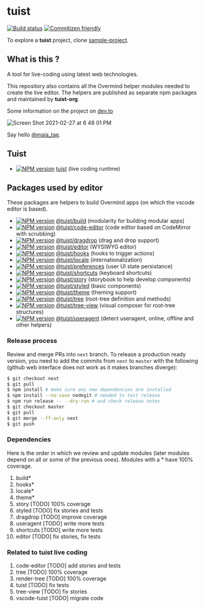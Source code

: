 # tuist

[![Build status][travis-image]][travis-url]
[![Commitizen friendly][commitizen-image]][commitizen-url]

[travis-image]: https://img.shields.io/travis/tuist-org/tuist.svg?style=flat
[travis-url]: https://travis-ci.org/tuist-org/tuist
[commitizen-image]: https://img.shields.io/badge/commitizen-friendly-brightgreen.svg?style=flat
[commitizen-url]: http://commitizen.github.io/cz-cli/

To explore a **tuist** project, clone [sample-project][sample-url].

## What is this ?

A tool for live-coding using latest web technologies.

This repository also contains all the Overmind helper modules needed to
create the live editor. The helpers are published as separate npm packages and
maintained by **tuist-org**.

Some information on the project on [dev.to](https://dev.to/maia_tae/visual-live-coding-proof-of-concept-1o7l)

![Screen Shot 2021-02-27 at 6 48 01 PM](https://user-images.githubusercontent.com/79422935/109376981-0e93f980-792d-11eb-97a3-5978224e8642.png)

Say hello [@maia_tae](https://twitter.com/maia_tae).

## Tuist

- [![NPM version][tuist-image]][tuist-npm] [tuist][tuist-url]
  (live coding runtime)

## Packages used by editor

These packages are helpers to build Overmind apps (on which the vscode editor is based).

- [![NPM version][build-image]][build-npm] [@tuist/build][build-url]
  (modularity for building modular apps)
- [![NPM version][code-editor-image]][code-editor-npm] [@tuist/code-editor][code-editor-url]
  (code editor based on CodeMirror with scrubbing)
- [![NPM version][dragdrop-image]][dragdrop-npm] [@tuist/dragdrop][dragdrop-url]
  (drag and drop support)
- [![NPM version][editor-image]][editor-npm] [@tuist/editor][editor-url]
  (WYSIWYG editor)
- [![NPM version][hooks-image]][hooks-npm] [@tuist/hooks][hooks-url]
  (hooks to trigger actions)
- [![NPM version][locale-image]][locale-npm] [@tuist/locale][locale-url]
  (internationalization)
- [![NPM version][preferences-image]][preferences-npm] [@tuist/preferences][preferences-url]
  (user UI state persistance)
- [![NPM version][shortcuts-image]][shortcuts-npm] [@tuist/shortcuts][shortcuts-url]
  (keyboard shortcuts)
- [![NPM version][story-image]][story-npm] [@tuist/story][story-url]
  (storybook to help develop components)
- [![NPM version][styled-image]][styled-npm] [@tuist/styled][styled-url]
  (basic components)
- [![NPM version][theme-image]][theme-npm] [@tuist/theme][theme-url]
  (theming support)
- [![NPM version][tree-image]][tree-npm] [@tuist/tree][tree-url]
  (root-tree definition and methods)
- [![NPM version][tree-view-image]][tree-view-npm] [@tuist/tree-view][tree-view-url]
  (visual composer for root-tree structures)
- [![NPM version][useragent-image]][useragent-npm] [@tuist/useragent][useragent-url]
  (detect useragent, online, offline and other helpers)

[build-url]: https://github.com/tuist-org/tuist/tree/next/packages/@tuist/build
[build-image]: https://img.shields.io/npm/v/@tuist/build.svg?style=flat
[build-npm]: https://npmjs.org/package/@tuist/build
[code-editor-url]: https://github.com/tuist-org/tuist/tree/next/packages/@tuist/code-editor
[code-editor-image]: https://img.shields.io/npm/v/@tuist/code-editor.svg?style=flat
[code-editor-npm]: https://npmjs.org/package/@tuist/code-editor
[dragdrop-url]: https://github.com/tuist-org/tuist/tree/next/packages/@tuist/dragdrop
[dragdrop-image]: https://img.shields.io/npm/v/@tuist/dragdrop.svg?style=flat
[dragdrop-npm]: https://npmjs.org/package/@tuist/dragdrop
[editor-url]: https://github.com/tuist-org/tuist/tree/next/packages/@tuist/editor
[editor-image]: https://img.shields.io/npm/v/@tuist/editor.svg?style=flat
[editor-npm]: https://npmjs.org/package/@tuist/editor
[hooks-url]: https://github.com/tuist-org/tuist/tree/next/packages/@tuist/hooks
[hooks-image]: https://img.shields.io/npm/v/@tuist/hooks.svg?style=flat
[hooks-npm]: https://npmjs.org/package/@tuist/hooks
[locale-url]: https://github.com/tuist-org/tuist/tree/next/packages/@tuist/locale
[locale-image]: https://img.shields.io/npm/v/@tuist/locale.svg?style=flat
[locale-npm]: https://npmjs.org/package/@tuist/locale
[preferences-url]: https://github.com/tuist-org/tuist/tree/next/packages/@tuist/preferences
[preferences-image]: https://img.shields.io/npm/v/@tuist/preferences.svg?style=flat
[preferences-npm]: https://npmjs.org/package/@tuist/preferences
[sample-url]: https://github.com/tuist-org/sample-project
[shortcuts-url]: https://github.com/tuist-org/tuist/tree/next/packages/@tuist/shortcuts
[shortcuts-image]: https://img.shields.io/npm/v/@tuist/shortcuts.svg?style=flat
[shortcuts-npm]: https://npmjs.org/package/@tuist/shortcuts
[story-url]: https://github.com/tuist-org/tuist/tree/next/packages/@tuist/story
[story-image]: https://img.shields.io/npm/v/@tuist/story.svg?style=flat
[story-npm]: https://npmjs.org/package/@tuist/story
[styled-url]: https://github.com/tuist-org/tuist/tree/next/packages/@tuist/styled
[styled-image]: https://img.shields.io/npm/v/@tuist/styled.svg?style=flat
[styled-npm]: https://npmjs.org/package/@tuist/styled
[theme-url]: https://github.com/tuist-org/tuist/tree/next/packages/@tuist/theme
[theme-image]: https://img.shields.io/npm/v/@tuist/theme.svg?style=flat
[theme-npm]: https://npmjs.org/package/@tuist/theme
[tuist-url]: https://github.com/tuist-org/tuist/tree/next/packages/tuist
[tuist-image]: https://img.shields.io/npm/v/tuist.svg?style=flat
[tuist-npm]: https://npmjs.org/package/tuist
[tree-url]: https://github.com/tuist-org/tuist/tree/next/packages/@tuist/tree
[tree-image]: https://img.shields.io/npm/v/@tuist/tree.svg?style=flat
[tree-npm]: https://npmjs.org/package/@tuist/tree
[tree-view-url]: https://github.com/tuist-org/tuist/tree-view/next/packages/@tuist/tree-view
[tree-view-image]: https://img.shields.io/npm/v/@tuist/tree-view.svg?style=flat
[tree-view-npm]: https://npmjs.org/package/@tuist/tree-view
[useragent-url]: https://github.com/tuist-org/tuist/tree/next/packages/@tuist/useragent
[useragent-image]: https://img.shields.io/npm/v/@tuist/useragent.svg?style=flat
[useragent-npm]: https://npmjs.org/package/@tuist/useragent

### Release process

Review and merge PRs into `next` branch. To release a production ready version, you need
to add the commits from `next` to `master` with the following (github web interface does not
work as it makes branches diverge):

```sh
$ git checkout next
$ git pull
$ npm install # make sure any new dependencies are installed
$ npm install --no-save nodegit # needed to test release
$ npm run release -- --dry-run # and check release notes
$ git checkout master
$ git pull
$ git merge --ff-only next
$ git push
```

### Dependencies

Here is the order in which we review and update modules (later modules
depend on all or some of the previous ones). Modules with a \* have 100%
coverage.

1. build\*
2. hooks\*
3. locale\*
4. theme\*
5. story [TODO] 100% coverage
6. styled [TODO] fix stories and tests
7. dragdrop [TODO] improve coverage
8. useragent [TODO] write more tests
9. shortcuts [TODO] write more tests
10. editor [TODO] fix stories, fix tests

### Related to tuist live coding

1. code-editor [TODO] add stories and tests
2. tree [TODO] 100% coverage
3. render-tree [TODO] 100% coverage
4. tuist [TODO] fix tests
5. tree-view [TODO] fix stories
6. vscode-tuist [TODO] migrate code
